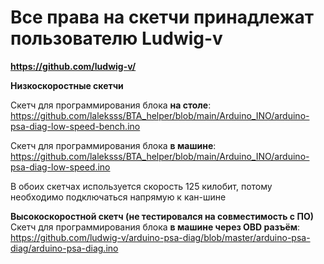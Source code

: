 # Все права на скетчи принадлежат пользователю Ludwig-v 
**https://github.com/ludwig-v/**

**Низкоскоростные скетчи**  

Скетч для программирования блока **на столе**: https://github.com/laleksss/BTA_helper/blob/main/Arduino_INO/arduino-psa-diag-low-speed-bench.ino

Скетч для программирования блока **в машине**: https://github.com/laleksss/BTA_helper/blob/main/Arduino_INO/arduino-psa-diag-low-speed.ino

В обоих скетчах используется скорость 125 килобит, потому необходимо подключаться напрямую к кан-шине


**Высокоскоростной скетч (не тестировался на совместимость с ПО)**  
Скетч для программирования блока **в машине через OBD разъём**: https://github.com/ludwig-v/arduino-psa-diag/blob/master/arduino-psa-diag/arduino-psa-diag.ino
